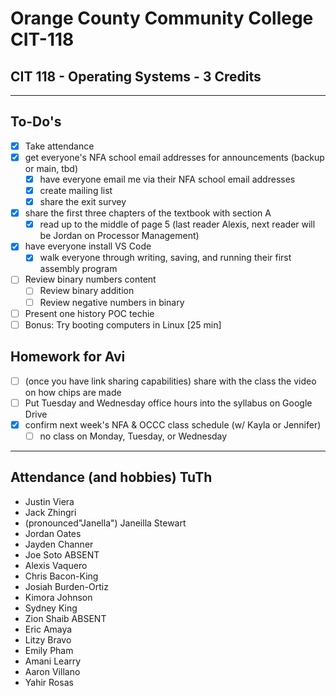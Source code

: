 # Orange County Community College CIT-118

## CIT 118 - Operating Systems - 3 Credits

---

## To-Do's

- [x] Take attendance
- [x] get everyone's NFA school email addresses for announcements (backup or main, tbd)
  - [x] have everyone email me via their NFA school email addresses
  - [x] create mailing list
  - [x] share the exit survey
- [x] share the first three chapters of the textbook with section A
  - [x] read up to the middle of page 5 (last reader Alexis, next reader will be Jordan on Processor Management)
- [x] have everyone install VS Code
  - [x] walk everyone through writing, saving, and running their first assembly program
- [ ] Review binary numbers content
  - [ ] Review binary addition
  - [ ] Review negative numbers in binary
- [ ] Present one history POC techie
- [ ] Bonus: Try booting computers in Linux [25 min] 

## Homework for Avi

- [ ] (once you have link sharing capabilities) share with the class the video on how chips are made
- [ ] Put Tuesday and Wednesday office hours into the syllabus on Google Drive
- [x] confirm next week's NFA & OCCC class schedule (w/ Kayla or Jennifer)
  - [ ] no class on Monday, Tuesday, or Wednesday

---

## Attendance (and hobbies) TuTh

- Justin Viera
- Jack Zhingri
- (pronounced"Janella") Janeilla Stewart
- Jordan Oates
- Jayden Channer
- Joe Soto ABSENT
- Alexis Vaquero
- Chris Bacon-King
- Josiah Burden-Ortiz
- Kimora Johnson
- Sydney King
- Zion Shaib ABSENT
- Eric Amaya
- Litzy Bravo
- Emily Pham
- Amani Learry
- Aaron Villano
- Yahir Rosas